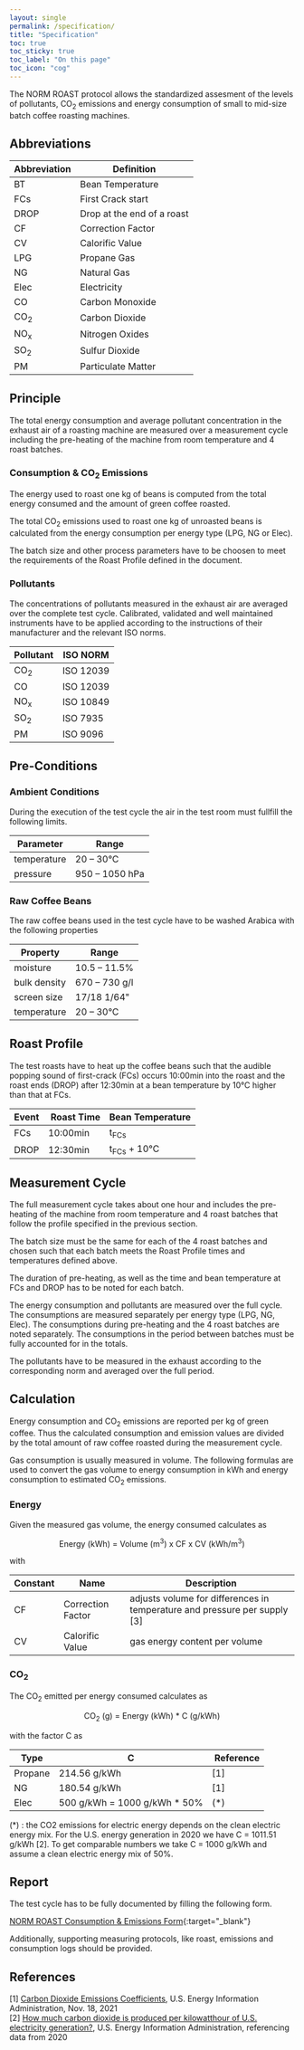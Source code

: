```yaml
---
layout: single
permalink: /specification/
title: "Specification"
toc: true
toc_sticky: true
toc_label: "On this page"
toc_icon: "cog"
---
```



The NORM ROAST protocol allows the standardized assesment of the levels of pollutants, CO<sub>2</sub> emissions and energy consumption of small to mid-size batch coffee roasting machines.


## Abbreviations

Abbreviation  | Definition
------------- | -------------
BT | Bean Temperature
FCs | First Crack start
DROP | Drop at the end of a roast|
CF | Correction Factor
CV | Calorific Value|
LPG  | Propane Gas
NG   | Natural Gas
Elec | Electricity|
CO  | Carbon Monoxide
CO<sub>2</sub> | Carbon Dioxide
NO<sub>x</sub> | Nitrogen Oxides
SO<sub>2</sub> | Sulfur Dioxide
PM  | Particulate Matter

## Principle

The total energy consumption and average pollutant concentration in the exhaust air of a roasting machine are measured over a measurement cycle including the pre-heating of the machine from room temperature and 4 roast batches. 

### Consumption & CO<sub>2</sub> Emissions

The energy used to roast one kg of beans is computed from the total energy consumed and the amount of green coffee roasted.

The total CO<sub>2</sub> emissions used to roast one kg of unroasted beans is calculated from the energy consumption per energy type (LPG, NG or Elec). 

The batch size and other process parameters have to be choosen to meet the requirements of the Roast Profile defined in the document.

### Pollutants
 
The concentrations of pollutants measured in the exhaust air are averaged over the complete test cycle. Calibrated, validated and well maintained instruments have to be applied according to the instructions of their manufacturer and the relevant ISO norms.

Pollutant  | ISO NORM
---------- | -------------
CO<sub>2</sub> | ISO 12039
CO  | ISO 12039
NO<sub>x</sub> | ISO 10849
SO<sub>2</sub> | ISO 7935
PM  | ISO 9096

## Pre-Conditions

### Ambient Conditions

During the execution of the test cycle the air in the test room must fullfill the following limits.

Parameter   | Range
----------- | -----
temperature | 20 – 30°C
pressure    | 950 – 1050 hPa

### Raw Coffee Beans

The raw coffee beans used in the test cycle have to be washed Arabica with the following properties

Property | Range
-------- | -----
moisture | 10.5 – 11.5%
bulk density | 670 – 730 g/l
screen size | 17/18 1/64"
temperature | 20 – 30°C

## Roast Profile

The test roasts have to heat up the coffee beans such that the audible popping sound of first-crack (FCs) occurs 10:00min into the roast and the roast ends (DROP) after 12:30min at a bean temperature by 10°C higher than that at FCs.

Event | Roast Time | Bean Temperature
----- | ---------- | ----------------
FCs   | 10:00min   | t<sub>FCs</sub>
DROP  | 12:30min   | t<sub>FCs</sub> + 10°C


## Measurement Cycle

The full measurement cycle takes about one hour and includes the pre-heating of the machine from room temperature and 4 roast batches that follow the profile specified in the previous section.

The batch size must be the same for each of the 4 roast batches and chosen such that each batch meets the Roast Profile times and temperatures defined above. 

The duration of pre-heating, as well as the time and bean temperature at FCs and DROP has to be noted for each batch.

The energy consumption and pollutants are measured over the full cycle. The consumptions are measured separately per energy type (LPG, NG, Elec). The consumptions during pre-heating and the 4 roast batches are noted separately. The consumptions in the period between batches must be fully accounted for in the totals.

The pollutants have to be measured in the exhaust according to the corresponding norm and averaged over the full period.


## Calculation

Energy consumption and CO<sub>2</sub> emissions are reported per kg of green coffee. Thus the calculated consumption and emission values are divided by the total amount of raw coffee roasted during the measurement cycle.

Gas consumption is usually measured in volume. The following formulas are used to convert the gas volume to energy consumption in kWh and energy consumption to estimated CO<sub>2</sub> emissions.

### Energy

Given the measured gas volume, the energy consumed calculates as

<center>
Energy (kWh) = Volume (m<sup>3</sup>) x CF x CV (kWh/m<sup>3</sup>)
</center>

with

Constant | Name | Description 
-------- | ---- | -----------
CF | Correction Factor | adjusts volume for differences in temperature and pressure per supply [3]
CV | Calorific Value | gas energy content per volume



### CO<sub>2</sub>

The CO<sub>2</sub> emitted per energy consumed calculates as

<center>
CO<sub>2</sub> (g) = Energy (kWh) * C (g/kWh)
</center>

with the factor C as

Type | C | Reference
----- | ---- | ----
Propane | 214.56 g/kWh | [1]
NG |      180.54 g/kWh | [1]
Elec |    500 g/kWh = 1000 g/kWh * 50% | (*)

(*) :  the CO2 emissions for electric energy depends on the clean electric energy mix. For the U.S. energy generation in 2020 we have C = 1011.51 g/kWh [2]. To get comparable numbers we take C = 1000 g/kWh and assume a clean electric energy mix of 50%.


## Report

The test cycle has to be fully documented by filling the following form.

[NORM ROAST Consumption & Emissions Form](../assets/docs/norm-roast-form.pdf){:target="_blank"}

Additionally, supporting measuring protocols, like roast, emissions and consumption logs should be provided.

## References

[1] [Carbon Dioxide Emissions Coefficients](https://www.eia.gov/environment/emissions/co2_vol_mass.php), U.S. Energy Information Administration, Nov. 18, 2021  
[2] [How much carbon dioxide is produced per kilowatthour of U.S. electricity generation?](https://www.eia.gov/tools/faqs/faq.php?id=74&t=11), U.S. Energy Information Administration, referencing data from 2020
